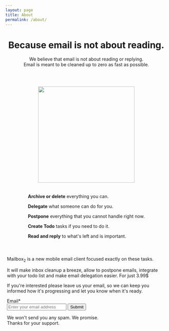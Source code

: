 ```yaml
---
layout: page
title: About
permalink: /about/
---
```


<div id="about" class=" page-content post-content container">
  <div style="text-align: center">
    <h1>Because email is not about reading.</h1>
    <p>We believe that email is not about reading or replying.
      <br> Email is meant to be cleaned up to zero as fast as possible.</p>
      </div>
      <div style="margin: 60px 0 40px 0;" class="row">
        <div style="text-align: center; margin: auto;" class="col-md-4">
          <img src="{{ site.github.url }}/img/phone.png" height="300px">
        </div>
        <div class="col-md-8 center" style="text-align: center; margin: 20px 0">
          <div style="text-align: left; display: inline-block; vertical-align: middle;" >
            <p><b>Archive or delete</b> <span class='text-smaller'>everything you can.</span></p>
            <p><b>Delegate</b> <span class='text-smaller'>what someone can do for you.</span></p>
            <p><b>Postpone</b> <span class='text-smaller'>everything that you cannot handle right now.</span></p>
            <p><b>Create Todo</b> <span class='text-smaller'>tasks if you need to do it.</span></p>
            <p><b>Read and reply</b> <span class='text-smaller'>to what's left and is important.</span></p>
          </div>
        </div>
      </div>
    <div>
    <div style="margin-left: 5px; margin-right: 5px;">
    <p>Mailbox<sub>2</sub> is a new mobile email client focused exactly on these tasks.</p>
      <p>It will make inbox cleanup a breeze, allow to postpone emails,
      integrate with your todo list and make email delegation easier. For just 3.99$</p>
      <p>If you're interested please leave us your email, so we can keep you informed how it's progressing and let you know when it's ready.</p>
      </div>
  </div>
  <div class="email-form" style="margin-left: 5px; margin-right: 5px;">
  <form action="https://docs.google.com/forms/d/1D3b-eK8GzMmofru08ncKm_TKU4OEoL1JQ0YgsisOFk8/formResponse?embedded=true" method="POST" id="ss-form" target="_self" onsubmit="">
  <div>Email<span class="asterisk">*</span></div>
  <div><input type="email" name="entry.186563952" id="entry_186563952" dsize="30" required placeholder="Enter your email address">

  <input type="hidden" name="draftResponse" value="[,,&quot;-6278033538162919265&quot;]">
  <input type="hidden" name="pageHistory" value="0">
  <input type="hidden" name="fvv" value="0">
  <input type="hidden" name="fbzx" value="-6278033538162919265">
  <input type="submit" name="submit" value="Submit" id="ss-submit" class="contact-submit">
  </form>
  </div>
  <div style="margin-top: 5px;">
  We won't send you any spam. We promise.<br>
  ​Thanks for your support.
  </div>
</div>
